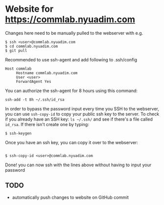 # Website for https://commlab.nyuadim.com

Changes here need to be manually pulled to the webserver with e.g.
```
$ ssh <user>@commlab.nyuadim.com
$ cd commlab.nyuadim.com
$ git pull
```

Recommended to use ssh-agent and add following to .ssh/config
```
Host commlab
     Hostname commlab.nyuadim.com
     User <user>
     ForwardAgent Yes
```
You can authorize the ssh-agent for 8 hours using this command:
```
ssh-add -t 8h ~/.ssh/id_rsa
```

In order to bypass the password input every time you SSH to the webserver, you can use `ssh-copy-id` to copy your public ssh key to the server. To check if you already have an SSH key: `ls ~/.ssh/` and see if there's a file called `id_rsa`. If there isn't create one by typing:
```
$ ssh-keygen
```

Once you have an ssh key, you can copy it over to the webserver:
```

$ ssh-copy-id <user>@commlab.nyuadim.com
```

Done! you can now ssh with the lines above without having to input your password

## TODO
- automatically push changes to website on GitHub commit
